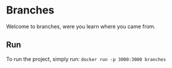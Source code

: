 # Branches

Welcome to branches, were you learn where you came from.

## Run

To run the project, simply run:
`
docker run -p 3000:3000 branches
`